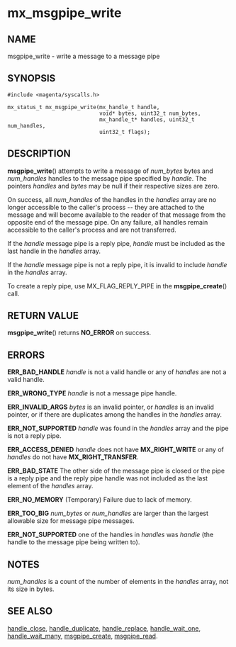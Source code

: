 # mx_msgpipe_write

## NAME

msgpipe_write - write a message to a message pipe

## SYNOPSIS

```
#include <magenta/syscalls.h>

mx_status_t mx_msgpipe_write(mx_handle_t handle,
                             void* bytes, uint32_t num_bytes,
                             mx_handle_t* handles, uint32_t num_handles,
                             uint32_t flags);
```

## DESCRIPTION

**msgpipe_write**() attempts to write a message of *num_bytes*
bytes and *num_handles* handles to the message pipe specified by
*handle*.  The pointers *handles* and *bytes* may be null if their
respective sizes are zero.

On success, all *num_handles* of the handles in the *handles* array
are no longer accessible to the caller's process -- they are attached
to the message and will become available to the reader of that message
from the opposite end of the message pipe.  On any failure, all handles
remain accessible to the caller's process and are not transferred.

If the *handle* message pipe is a reply pipe, *handle* must be
included as the last handle in the *handles* array.

If the *handle* message pipe is not a reply pipe, it is invalid
to include *handle* in the *handles* array.

To create a reply pipe, use MX_FLAG_REPLY_PIPE in the
**msgpipe_create**() call.

## RETURN VALUE

**msgpipe_write**() returns **NO_ERROR** on success.

## ERRORS

**ERR_BAD_HANDLE**  *handle* is not a valid handle or any of *handles*
are not a valid handle.

**ERR_WRONG_TYPE**  *handle* is not a message pipe handle.

**ERR_INVALID_ARGS**  *bytes* is an invalid pointer, or *handles*
is an invalid pointer, or if there are duplicates among the handles
in the *handles* array.

**ERR_NOT_SUPPORTED**  *handle* was found in the *handles* array
and the pipe is not a reply pipe.

**ERR_ACCESS_DENIED**  *handle* does not have **MX_RIGHT_WRITE** or
any of *handles* do not have **MX_RIGHT_TRANSFER**.

**ERR_BAD_STATE**  The other side of the message pipe is closed or
the pipe is a reply pipe and the reply pipe handle was not included
as the last element of the *handles* array.

**ERR_NO_MEMORY**  (Temporary) Failure due to lack of memory.

**ERR_TOO_BIG**  *num_bytes* or *num_handles* are larger than the
largest allowable size for message pipe messages.

**ERR_NOT_SUPPORTED**  one of the handles in *handles* was *handle*
(the handle to the message pipe being written to).

## NOTES

*num_handles* is a count of the number of elements in the *handles*
array, not its size in bytes.

## SEE ALSO

[handle_close](handle_close.md),
[handle_duplicate](handle_duplicate.md),
[handle_replace](handle_replace.md),
[handle_wait_one](handle_wait_one),
[handle_wait_many](handle_wait_many.md),
[msgpipe_create](msgpipe_create.md),
[msgpipe_read](msgpipe_read.md).
